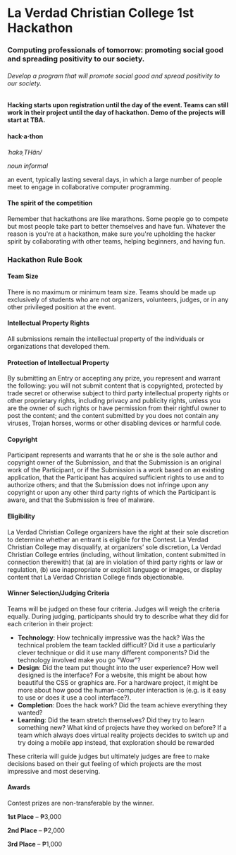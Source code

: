 # La Verdad Christian College 1st Hackathon
### Computing professionals of tomorrow: promoting social good and spreading positivity to our society.
###### Develop a program that will promote social good and spread positivity to our society.

**Hacking starts upon registration until the day of the event. Teams can still work in their project until the day of hackathon. Demo of the projects will start at TBA.**

#### hack·a·thon
*ˈhakəˌTHän/*

*noun informal*

an event, typically lasting several days, in which a large number of people meet to engage in collaborative computer programming.


#### The spirit of the competition
Remember that hackathons are like marathons. Some people go to compete but most people take part to better themselves and have fun. Whatever the reason is you're at a hackathon, make sure you're upholding the hacker spirit by collaborating with other teams, helping beginners, and having fun.




### Hackathon Rule Book

#### Team Size
There is no maximum or minimum team size. Teams should be made up exclusively of students who are not organizers, volunteers, judges, or in any other privileged position at the event.

#### Intellectual Property Rights
All submissions remain the intellectual property of the individuals or organizations that developed them.

#### Protection of Intellectual Property
By submitting an Entry or accepting any prize, you represent and warrant the following: you will not submit content that is copyrighted, protected by trade secret or otherwise subject to third party intellectual property rights or other proprietary rights, including privacy and publicity rights, unless you are the owner of such rights or have permission from their rightful owner to post the content; and the content submitted by you does not contain any viruses, Trojan horses, worms or other disabling devices or harmful code.

#### Copyright
Participant represents and warrants that he or she is the sole author and copyright owner of the Submission, and that the Submission is an original work of the Participant, or if the Submission is a work based on an existing application, that the Participant has acquired sufficient rights to use and to authorize others; and that the Submission does not infringe upon any copyright or upon any other third party rights of which the Participant is aware, and that the Submission is free of malware.

#### Eligibility
La Verdad Christian College organizers have the right at their sole discretion to determine whether an entrant is eligible for the Contest. La Verdad Christian College may disqualify, at organizers’ sole discretion, La Verdad Christian College entries (including, without limitation, content submitted in connection therewith) that (a) are in violation of third party rights or law or regulation, (b) use inappropriate or explicit language or images, or display content that La Verdad Christian College finds objectionable.

#### Winner Selection/Judging Criteria
Teams will be judged on these four criteria. Judges will weigh the criteria equally. During judging, participants should try to describe what they did for each criterion in their project:

* **Technology**: How technically impressive was the hack? Was the technical problem the team tackled difficult? Did it use a particularly clever technique or did it use many different components? Did the technology involved make you go "Wow"?
* **Design**: Did the team put thought into the user experience? How well designed is the interface? For a website, this might be about how beautiful the CSS or graphics are. For a hardware project, it might be more about how good the human-computer interaction is (e.g. is it easy to use or does it use a cool interface?).
* **Completion**: Does the hack work? Did the team achieve everything they wanted?
* **Learning**: Did the team stretch themselves? Did they try to learn something new? What kind of projects have they worked on before? If a team which always does virtual reality projects decides to switch up and try doing a mobile app instead, that exploration should be rewarded


These criteria will guide judges but ultimately judges are free to make decisions based on their gut feeling of which projects are the most impressive and most deserving.


#### Awards
Contest prizes are non-transferable by the winner.

**1st Place** – ₱3,000

**2nd Place** – ₱2,000

**3rd Place** – ₱1,000

